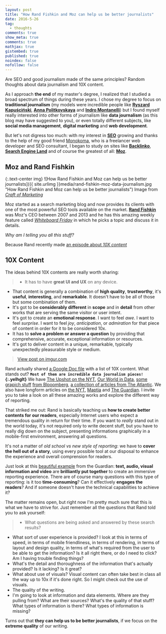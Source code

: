 ```yaml
---
layout: post
title: "How Rand Fishkin and Moz can help us be better journalists"
date: 2016-5-26
tag:
  - thoughts
comments: true
show_meta: true
comments: true
mathjax: true
gistembed: true
published: true
noindex: false
nofollow: false
---
```


Are SEO and good journalism made of the same principles? Random thoughts about data journalism and 10X content.

<!--more-->

As I approach **the end** of my master's degree, I realized that I studied a broad spectrum of things during these years. I chose my degree to focus on **traditional journalism** (my models were incredible people like [**Ryszard Kapuściński**](https://en.wikipedia.org/wiki/Ryszard_Kapu%C5%9Bci%C5%84ski), [**Anna Politkovskaya**](https://en.wikipedia.org/wiki/Anna_Politkovskaya) and [**Indro Montanelli**](https://en.wikipedia.org/wiki/Indro_Montanelli)) but I found myself really interested into other forms of journalism like **data journalism** (as this blog may have suggested to you), or even totally different subjects, like **social media management**, **digital marketing** and **web development**. 

But let's not digress too much: with my interest in [**SEO**](https://en.wikipedia.org/wiki/Search_engine_optimization) growing and thanks to the help of my good friend [Monokoma](http://www.wearecomplicated.net/), who is a freelancer web developer and SEO consultant, I began to study on sites like [**Backlinko**](http://backlinko.com/), [**Search Engine Land**](http://searchengineland.com/) and of course the greatest of all: [**Moz**](https://moz.com/blog). 

## Moz and Rand Fishkin 

{:.text-center img}
![How Rand Fishkin and Moz can help us be better journalists]({{ site.urlimg }}media/rand-fishkin-moz-data-journalism.jpg "How Rand Fishkin and Moz can help us be better journalists") Image from [*Craft of Marketing*](http://craftofmarketing.com/rand-fishkin/)

Moz started as a search marketing blog and now provides its clients with one of the most powerful SEO tools available on the market. [**Rand Fishkin**](https://moz.com/about/team/randfish) was Moz's CEO between 2007 and 2013 and he has this amazing weekly feature called [*Whiteboard Friday*](https://moz.com/blog/category/whiteboard-friday) in which he picks a topic and discuss it in details.

*Why am I telling you all this stuff?*

Because Rand recently made [an episode about *10X content*](https://moz.com/blog/how-to-create-10x-content-whiteboard-friday)

## 10X Content

The ideas behind 10X contents are really worth sharing:

> * It has to have **great UI and UX** on any device.
* That content is generally a combination of **high quality**, **trustworthy**, it's **useful**, **interesting**, and **remarkable**. It doesn't have to be all of those but some combination of them.
* It's got to be **considerably different** in **scope** and in **detail** from other works that are serving the same visitor or user intent.
* It's got to create an **emotional response**. I want to feel *awe*. I want to feel *surprise*. I want to feel *joy*, *anticipation*, or *admiration* for that piece of content in order for it to be considered 10x.
* It has to **solve a problem or answer a question** by providing that comprehensive, accurate, exceptional information or resources.
* It's got to deliver content in a unique, remarkable, typically unexpectedly pleasurable style or medium.

<blockquote class="imgur-embed-pub" lang="en" data-id="qLZ3eDr"><a href="//imgur.com/qLZ3eDr">View post on imgur.com</a></blockquote><script async src="//s.imgur.com/min/embed.js" charset="utf-8"></script>

Rand actually shared [a Google Doc file](https://docs.google.com/document/d/1Z2CSidq-6fxOY1YJLu-MY-DdTqWKiSL4gsuSGVC42r0/edit) with a list of 10X content. What stands out? **`Most of them are incredible data journalism pieces!`{:.yelhglt}** We have [The Upshot on the NYT](http://www.nytimes.com/interactive/2015/05/28/upshot/you-draw-it-how-family-income-affects-childrens-college-chances.html?_r=0), [Our World in Data](https://ourworldindata.org/war-and-peace-before-1945/), [some](http://www.bloomberg.com/graphics/2015-pace-of-social-change/) [grapich stuff](http://www.bloomberg.com/graphics/2015-whats-warming-the-world/) [from Blooomberg](http://www.bloomberg.com/graphics/2015-paul-ford-what-is-code/), [a collection of articles from The Atlantic](http://www.theatlantic.com/national/archive/2014/05/slightly-more-than-100-fantastic-pieces-of-journalism/284564/). We also have longform articles on [the NYT](http://www.nytimes.com/projects/2012/snow-fall/#/?part=tunnel-creek), [Maptia](https://maptia.com/anuarpatjane/stories/in-search-of-whales) and [The Guardian](https://www.theguardian.com/technology/2016/apr/12/the-dark-side-of-guardian-comments). I invite you to take a look on all these amazing works and explore the different way of reporting.

That striked me out: Rand is basically teaching us **how to create better contents for our readers**, especially Internet users who expect a tremendous quality in return for their time. If you want to *really* stand out in the world today, it's not required only to write decent stuff, but you have to really dig down on the subject, presenting informations graphically in a mobile-first environment, answering all questions.

It's not a matter of *old school vs new style of reporting*: we have to **cover the hell out of a story**, using every possible tool at our disposal to enhance the experience and overall comprension for readers.

Just look at this [beautiful example](http://www.theguardian.com/world/interactive/2013/may/26/firestorm-bushfire-dunalley-holmes-family) from the Guardian: **text, audio, visual information and video** are **brilliantly put together** to create an immersive reporting experience. There are of course many questions with this type of reporting: is it too **time-consuming**? Can it effectively **engages the readers**? And if someone doesn't have the technical capabilities to achieve it?

The matter remains open, but right now I'm pretty much sure that this is what we have to strive for. Just remember all the questions that Rand told you to ask yourself:

> * What questions are being asked and answered by these search results?
* What sort of user experience is provided? I look at this in terms of speed, in terms of mobile friendliness, in terms of rendering, in terms of layout and design quality, in terms of what's required from the user to be able to get the information? Is it all right there, or do I need to click? Am I having trouble finding things?
* What's the detail and thoroughness of the information that's actually provided? Is it lacking? Is it great?
* What about use of visuals? Visual content can often take best in class all the way up to 10x if it's done right. So I might check out the use of visuals.
* The quality of the writing.
* I'm going to look at information and data elements. Where are they pulling from? What are their sources? What's the quality of that stuff? What types of information is there? What types of information is missing?

Turns out that **they can help us to be better journalists**, if we focus on the **extreme quality** of our writing.


